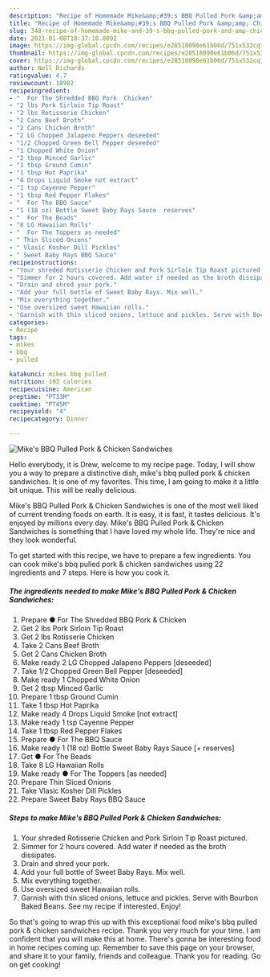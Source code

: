 ```yaml
---
description: "Recipe of Homemade Mike&amp;#39;s BBQ Pulled Pork &amp;amp; Chicken Sandwiches"
title: "Recipe of Homemade Mike&amp;#39;s BBQ Pulled Pork &amp;amp; Chicken Sandwiches"
slug: 348-recipe-of-homemade-mike-and-39-s-bbq-pulled-pork-and-amp-chicken-sandwiches
date: 2021-01-08T18:37:10.809Z
image: https://img-global.cpcdn.com/recipes/e28518090e61b06d/751x532cq70/mikes-bbq-pulled-pork-chicken-sandwiches-recipe-main-photo.jpg
thumbnail: https://img-global.cpcdn.com/recipes/e28518090e61b06d/751x532cq70/mikes-bbq-pulled-pork-chicken-sandwiches-recipe-main-photo.jpg
cover: https://img-global.cpcdn.com/recipes/e28518090e61b06d/751x532cq70/mikes-bbq-pulled-pork-chicken-sandwiches-recipe-main-photo.jpg
author: Nell Richards
ratingvalue: 4.7
reviewcount: 18982
recipeingredient:
- "  For The Shredded BBQ Pork  Chicken"
- "2 lbs Pork Sirloin Tip Roast"
- "2 lbs Rotisserie Chicken"
- "2 Cans Beef Broth"
- "2 Cans Chicken Broth"
- "2 LG Chopped Jalapeno Peppers deseeded"
- "1/2 Chopped Green Bell Pepper deseeded"
- "1 Chopped White Onion"
- "2 tbsp Minced Garlic"
- "1 tbsp Ground Cumin"
- "1 tbsp Hot Paprika"
- "4 Drops Liquid Smoke not extract"
- "1 tsp Cayenne Pepper"
- "1 tbsp Red Pepper Flakes"
- "  For The BBQ Sauce"
- "1 (18 oz) Bottle Sweet Baby Rays Sauce  reserves"
- "  For The Beads"
- "8 LG Hawaiian Rolls"
- "  For The Toppers as needed"
- " Thin Sliced Onions"
- " Vlasic Kosher Dill Pickles"
- " Sweet Baby Rays BBQ Sauce"
recipeinstructions:
- "Your shreded Rotisserie Chicken and Pork Sirloin Tip Roast pictured."
- "Simmer for 2 hours covered. Add water if needed as the broth dissipates."
- "Drain and shred your pork."
- "Add your full bottle of Sweet Baby Rays. Mix well."
- "Mix everything together."
- "Use oversized sweet Hawaiian rolls."
- "Garnish with thin sliced onions, lettuce and pickles. Serve with Bourbon Baked Beans. See my recipe if interested. Enjoy!"
categories:
- Recipe
tags:
- mikes
- bbq
- pulled

katakunci: mikes bbq pulled 
nutrition: 193 calories
recipecuisine: American
preptime: "PT33M"
cooktime: "PT45M"
recipeyield: "4"
recipecategory: Dinner

---
```



![Mike&#39;s BBQ Pulled Pork &amp; Chicken Sandwiches](https://img-global.cpcdn.com/recipes/e28518090e61b06d/751x532cq70/mikes-bbq-pulled-pork-chicken-sandwiches-recipe-main-photo.jpg)

Hello everybody, it is Drew, welcome to my recipe page. Today, I will show you a way to prepare a distinctive dish, mike&#39;s bbq pulled pork &amp; chicken sandwiches. It is one of my favorites. This time, I am going to make it a little bit unique. This will be really delicious.

Mike&#39;s BBQ Pulled Pork &amp; Chicken Sandwiches is one of the most well liked of current trending foods on earth. It is easy, it is fast, it tastes delicious. It's enjoyed by millions every day. Mike&#39;s BBQ Pulled Pork &amp; Chicken Sandwiches is something that I have loved my whole life. They're nice and they look wonderful.




To get started with this recipe, we have to prepare a few ingredients. You can cook mike&#39;s bbq pulled pork &amp; chicken sandwiches using 22 ingredients and 7 steps. Here is how you cook it.

<!--inarticleads1-->

##### The ingredients needed to make Mike&#39;s BBQ Pulled Pork &amp; Chicken Sandwiches:

1. Prepare  ● For The Shredded BBQ Pork &amp; Chicken
1. Get 2 lbs Pork Sirloin Tip Roast
1. Get 2 lbs Rotisserie Chicken
1. Take 2 Cans Beef Broth
1. Get 2 Cans Chicken Broth
1. Make ready 2 LG Chopped Jalapeno Peppers [deseeded]
1. Take 1/2 Chopped Green Bell Pepper [deseeded]
1. Make ready 1 Chopped White Onion
1. Get 2 tbsp Minced Garlic
1. Prepare 1 tbsp Ground Cumin
1. Take 1 tbsp Hot Paprika
1. Make ready 4 Drops Liquid Smoke [not extract]
1. Make ready 1 tsp Cayenne Pepper
1. Take 1 tbsp Red Pepper Flakes
1. Prepare  ● For The BBQ Sauce
1. Make ready 1 (18 oz) Bottle Sweet Baby Rays Sauce [+ reserves]
1. Get  ● For The Beads
1. Take 8 LG Hawaiian Rolls
1. Make ready  ● For The Toppers [as needed]
1. Prepare  Thin Sliced Onions
1. Take  Vlasic Kosher Dill Pickles
1. Prepare  Sweet Baby Rays BBQ Sauce




<!--inarticleads2-->

##### Steps to make Mike&#39;s BBQ Pulled Pork &amp; Chicken Sandwiches:

1. Your shreded Rotisserie Chicken and Pork Sirloin Tip Roast pictured.
1. Simmer for 2 hours covered. Add water if needed as the broth dissipates.
1. Drain and shred your pork.
1. Add your full bottle of Sweet Baby Rays. Mix well.
1. Mix everything together.
1. Use oversized sweet Hawaiian rolls.
1. Garnish with thin sliced onions, lettuce and pickles. Serve with Bourbon Baked Beans. See my recipe if interested. Enjoy!




So that's going to wrap this up with this exceptional food mike&#39;s bbq pulled pork &amp; chicken sandwiches recipe. Thank you very much for your time. I am confident that you will make this at home. There's gonna be interesting food in home recipes coming up. Remember to save this page on your browser, and share it to your family, friends and colleague. Thank you for reading. Go on get cooking!
